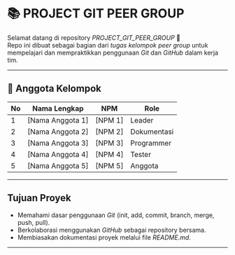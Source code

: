 # 📚 PROJECT GIT PEER GROUP

Selamat datang di repository *PROJECT_GIT_PEER_GROUP* 🎉  
Repo ini dibuat sebagai bagian dari *tugas kelompok peer group* untuk mempelajari dan mempraktikkan penggunaan *Git* dan *GitHub* dalam kerja tim.

---

## 👥 Anggota Kelompok

| No | Nama Lengkap       | NPM        | Role              |
|----|--------------------|------------|-------------------|
| 1  | [Nama Anggota 1]   | [NPM 1]    | Leader            |
| 2  | [Nama Anggota 2]   | [NPM 2]    | Dokumentasi       |
| 3  | [Nama Anggota 3]   | [NPM 3]    | Programmer        |
| 4  | [Nama Anggota 4]   | [NPM 4]    | Tester            |
| 5  | [Nama Anggota 5]   | [NPM 5]    | Anggota           |

---

##  Tujuan Proyek
- Memahami dasar penggunaan *Git* (init, add, commit, branch, merge, push, pull).
- Berkolaborasi menggunakan *GitHub* sebagai repository bersama.
- Membiasakan dokumentasi proyek melalui file *README.md*.

---


